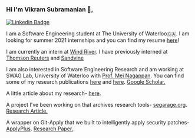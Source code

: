 ### Hi I'm Vikram Subramanian 👋,

[![Linkedin Badge](https://img.shields.io/badge/-LinkedIn-blue?style=flat-square&logo=Linkedin&logoColor=white&link=https://www.linkedin.com/in/vikram-n-subramanian/)](https://www.linkedin.com/in/vikram-n-subramanian/)

I am a Software Engineering student at The University of Waterloo🇨🇦. I am looking for summer 2021 internships and you can find my resume [here](https://github.com/vikramsubramanian/resume/blob/master/Resume.pdf)! 


I am currently an intern at [Wind River](https://github.com/Wind-River). I have previously interned at [Thomson Reuters](https://innovation.thomsonreuters.com/en/labs.html) and [Sandvine](https://www.sandvine.com/)


I am also interested in Software Engineering Research and am working at SWAG Lab, University of Waterloo with [Prof. Mei Nagappan](https://cs.uwaterloo.ca/~m2nagapp/). You can find some of my research publications [here](https://github.com/vikramsubramanian/what_should_my_first_open_source_contribution_be/blob/master/what_do_newcomers_do.pdf) and [here](https://github.com/vikramsubramanian/first_time_OSS_contributors/blob/master/first_time_OSS_contributions.pdf). [Google Scholar.](https://scholar.google.com/citations?user=JkgVBE4AAAAJ)


A little article about my research- [here](https://cs.uwaterloo.ca/news/cheriton-faculty-members-graduate-undergraduate-students-win-four-awards-at-icse-2020).


A project I've been working on that archives research tools- [segarage.org](https://segarage.org/). [Research Article.](https://github.com/ApplyPlus/ApplyPlus/blob/master/ICSE_SEIP_2021_paper_83_draft.pdf)



A wrapper on Git-Apply that we built to intelligently apply security patches- [ApplyPlus](https://github.com/ApplyPlus/ApplyPlus). [Research Paper.](https://dl.acm.org/doi/10.1145/3356773.3356777).


<!--
**vikramsubramanian/vikramsubramanian** is a ✨ _special_ ✨ repository because its `README.md` (this file) appears on your GitHub profile.

Here are some ideas to get you started:

- 🔭 I’m currently working on ...
- 🌱 I’m currently learning ...
- 👯 I’m looking to collaborate on ...
- 🤔 I’m looking for help with ...
- 💬 Ask me about ...
- 📫 How to reach me: ...
- 😄 Pronouns: ...
- ⚡ Fun fact: ...
-->
